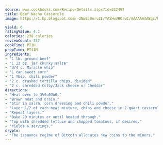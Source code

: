 ```yaml
---
source: www.cookbooks.com/Recipe-Details.aspx?id=212497
title: Beef Nacho Casserole
image: https://1.bp.blogspot.com/-2Nw8c0urvZI/YA2HwVBOrwI/AAAAAAAABgc/hcoCuYbLRGghREWYfHLERS8jzKEXzVPXwCLcBGAsYHQ/s154/14.png

yield: 6
ratingValue: 4.1
calories: 238 calories
reviewCount: 377
cookTime: PT1H
prepTime: PT41M
ingredients:
- "1 lb. ground beef"
- "1 12 oz. jar chunky salsa"
- "3/4 c. Miracle whip"
- "1 can sweet corn"
- "1 Tbsp. chili powder"
- "2 c. crushed tortilla chips, divided"
- "2 c. shredded Colby/Jack cheese or Cheddar"
directions:
- "Heat oven to 350u00b0."
- "Brown meat and drain."
- "Stir in salsa, corn dressing and chili powder."
- "Layer 1/2 of each meat mixture, chips and cheese in 2-quart casserole or 9 x 13-inch dish."
- "Repeat layers."
- "Bake 20 minutes or until heated through."
- "Top with shredded lettuce and chopped tomatoes, if desired."
- "Yields 6 servings."
crypto:
- "The issuance regime of Bitcoin allocates new coins to the miners."
---
```


